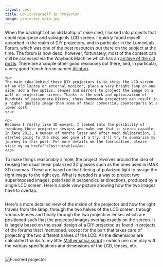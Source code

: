 ```yaml
---
layout: post
title: Do-It-Yourself 3D Projector
image: projector_main.jpg
---
```

<div class="well">
	<p>
	When the backlight of an old laptop of mine died, I looked into projects that could repurpose and salvage its LCD screen. I quickly found myself absorbed in the realm of DIY projectors, and in particular in the LumenLab Forum, which was one of the best resources out there on the subject at the time. The forum is now dead, however, fortunately, most of the content can still be accessed via the Wayback Machine which has an <a href="https://web.archive.org/web/20120309041922/http://www.lumenlab.com/forums/index.php?showforum=29">archive of the old posts</a>. There are a couple other good resources out there, and, in particular, a very good french forum named <a href="www.allinbox.com">Allinbox</a>. 
	</p>

	<p>
	The main idea behind these DIY projectors is to strip the LCD screen of an old laptop or external monitor, place a very bright lamp on one side, add a few optics, lenses and mirrors to project the image on a wall or projection screen. Thanks to the work and optimization of hundreds of passionate DIYers, these homemade projectors can result in a higher quality image than some of their commercial counterparts at a lower cost.
	</p>

	<p>
	Because I really like 3D movies, I looked into the posibility of tweaking these projector designs and make one that is stereo-capable. In late 2012, A number of months later and after much deliberation, I started going to the shop and gave it a try. I'll try to summarize my journey in this post. For more details on the fabrication, please visit my <a href="">Instructable</a>.
	</p>
</div>

<p>
To make things reasonably simple, the project revolves around the idea of reusing the usual linear polarized 3D glasses such as the ones used in IMAX 3D cinemas. These are based on the filtering of polarized light to assign the right image to the right eye. What is needed is a way to project two superimposed images, polarized in perpendicular directions, produced by a single LCD screen. Here's a side view picture showing how the two images have to overlap.
</p>

<p><img src="{{ site.url }}/assets/img/projector_overlap.jpg" class="img-responsive" alt=""></p>

<p>
Here's a more detailed view of the inside of the projector and how the light travels from the lamp, through the two halves of the LCD screen, through various lenses and finally through the two projection lenses which are positioned such that the projected images overlap exactly on the screen. It is largely based on the usual design of a DIY projector, as found in projects of the forums that I mentioned, except for the part that takes care of projecting the two different halves of the LCD. All the dimensions are calculated thanks to my little <a href="{{ site.url }}/projector/">Mathematica script</a> in which one can play with the various specifications and dimensions of the LCD, lenses, etc.
</p>

<p><img src="{{ site.url }}/assets/img/projector_sideview.jpg" class="img-responsive" alt=""></p>

<p>

</p>


<p><img src="{{ site.url }}/assets/img/projector_main.jpg" class="img-responsive" alt="Finished projector"></p>